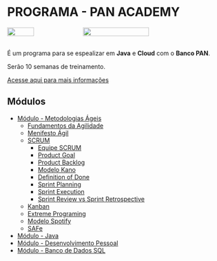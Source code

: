 <h1 style="text-align=center;">PROGRAMA - PAN ACADEMY</h1>

<div style="display: flex; flex-direction: row;">
<img src="https://bancopan.corporate.gama.academy/wp-content/uploads/sites/10/2021/08/logo-Positivo.png" width="35%">
<img src="https://bancopan.corporate.gama.academy/wp-content/uploads/sites/10/2021/08/gama-academy-logo-horizontal-verde-preto.png" width="55%">
</div>

<br>

<div>

<p>
 É um programa para se espealizar em <strong>Java</strong> e <strong>Cloud</strong> com o <strong>Banco PAN</strong>.
</p>
<p>
Serão 10 semanas de treinamento.
</p>

<a href="https://bancopan.corporate.gama.academy/">
Acesse aqui para mais informações
</a>
</div>

## Módulos 
- <a href="./modulo-metodologias-ageis/README.md">Módulo - Metodologias Ágeis</a>
    - <a href="./modulo-metodologias-ageis/fundamentos_da_agilidade.md">Fundamentos da Agilidade</a>
    - <a href="./modulo-metodologias-ageis/manifesto_agil.md">Menifesto Ágil</a>
    - <a href="./modulo-metodologias-ageis/scrum-introducao.md">SCRUM</a>
        - <a href="./modulo-metodologias-ageis/scrum-equipe.md">Equipe SCRUM</a>
        - <a href="./modulo-metodologias-ageis/scrum-product-goal.md">Product Goal</a>
        - <a href="./modulo-metodologias-ageis/scrum-product-backlog.md">Product Backlog</a>
        - <a href="./modulo-metodologias-ageis/scrum-modelo-kano.md">Modelo Kano</a>
        - <a href="./modulo-metodologias-ageis/scrum-definition-of-done.md">Definition of Done</a>
        - <a href="./modulo-metodologias-ageis/scrum-sprint-planning.md">Sprint Planning</a>
        - <a href="./modulo-metodologias-ageis/scrum-sprint-execution.md">Sprint Execution</a>
        - <a href="./modulo-metodologias-ageis/scrum-sprint-review-vs-retrospective.md">Sprint Review vs Sprint Retrospective</a>
    - <a href="./modulo-metodologias-ageis/kanban.md">Kanban</a>
    - <a href="./modulo-metodologias-ageis/xp.md">Extreme Programing</a>
    - <a href="./modulo-metodologias-ageis/modelo-spotify.md">Modelo Spotify</a>
    - <a href="./modulo-metodologias-ageis/safe.md">SAFe</a>
- <a href="./modulo-java/">Módulo - Java</a>
- <a href="./modulo-desenvolvimento-pessoal/">Módulo - Desenvolvimento Pessoal</a>
- <a href="./modulo-banco-de-dados-sql/">Módulo - Banco de Dados SQL</a>
